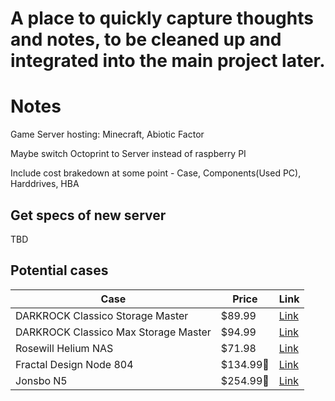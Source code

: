 # A place to quickly capture thoughts and notes, to be cleaned up and integrated into the main project later.

# Notes

Game Server hosting: Minecraft, Abiotic Factor

Maybe switch Octoprint to Server instead of raspberry PI

Include cost brakedown at some point - Case, Components(Used PC), Harddrives, HBA

## Get specs of new server

TBD

## Potential cases

| Case | Price | Link |
| ----------- | ----------- | ----------- |
| DARKROCK Classico Storage Master | $89.99 | [Link](https://pcpartpicker.com/product/CkNYcf/darkrock-classico-storage-master-atx-mid-tower-case-cp-case-dr-classico) |
| DARKROCK Classico Max Storage Master | $94.99 | [Link](https://pcpartpicker.com/product/KnFCmG/darkrock-classico-max-storage-master-atx-mid-tower-case-classico-max) |
| Rosewill Helium NAS | $71.98 | [Link](https://pcpartpicker.com/product/QJxTwP/rosewill-helium-nas-atx-mid-tower-case-helium-nas) |
| Fractal Design Node 804 | $134.99🤢 | [Link](https://pcpartpicker.com/product/yTdqqs/fractal-design-case-fdcanode804blw) |
| Jonsbo N5 | $254.99🤮 | [Link](https://pcpartpicker.com/product/vGWJ7P/jonsbo-n5-atx-full-tower-case-n5-black) |
